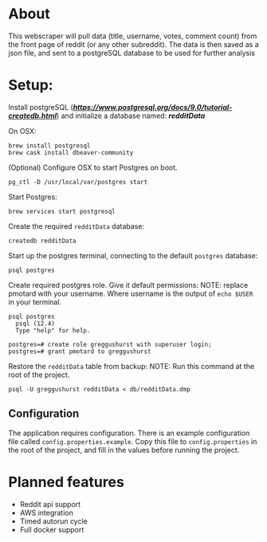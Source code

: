 # About
This webscraper will pull data (title, username, votes, comment count) from the front page of reddit (or any other subreddit). The data is then saved as a json file, and sent to a postgreSQL database to be used for further analysis

# Setup:

Install postgreSQL (***https://www.postgresql.org/docs/9.0/tutorial-createdb.html***) and initialize a database named: ***redditData***

On OSX:
```
brew install postgresql
brew cask install dbeaver-community
```

(Optional) Configure OSX to start Postgres on boot.
```
pg_ctl -D /usr/local/var/postgres start
```

Start Postgres:
```
brew services start postgresql
```

Create the required `redditData` database:
```
createdb redditData
```

Start up the postgres terminal, connecting to the default `postgres` database:
```
psql postgres
```

Create required postgres role. Give it default permissions:
NOTE: replace pmotard with your username. Where username is the output of `echo $USER` in your terminal.
```
psql postgres
  psql (12.4)
  Type "help" for help.

postgres=# create role greggushurst with superuser login;
postgres=# grant pmotard to greggushurst
```

Restore the `redditData` table from backup:
NOTE: Run this command at the root of the project.
```
psql -U greggushurst redditData < db/redditData.dmp
```

## Configuration
The application requires configuration. There is an example configuration file called `config.properties.example`. Copy this file to `config.properties` in the root of the project, and fill in the values before running the project.

# Planned features
- Reddit api support
- AWS integration
- Timed autorun cycle
- Full docker support
